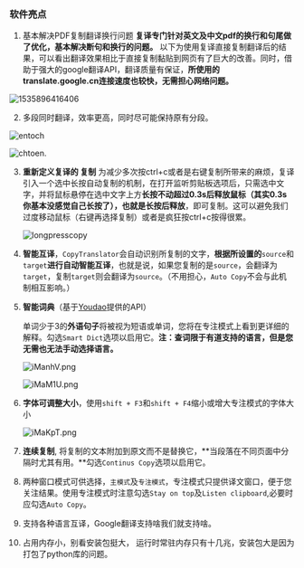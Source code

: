 
### 软件亮点
1. 基本解决PDF复制翻译换行问题
**复译专门针对英文及中文pdf的换行和句尾做了优化，基本解决断句和换行的问题。** 以下为使用复译直接复制翻译后的结果，可以看出翻译效果相比于直接复制黏贴到网页有了巨大的改善。同时，借助于强大的google翻译API，翻译质量有保证，**所使用的translate.google.cn连接速度也较快，无需担心网络问题。**

![1535896416406](https://s1.ax1x.com/2018/09/13/iEiIRx.png)

2. 多段同时翻译，效率更高，同时尽可能保持原有分段。

![entoch](https://s1.ax1x.com/2018/09/13/iEi7QK.png)

![chtoen](https://s1.ax1x.com/2018/09/13/iEiHsO.png).

3. **重新定义复译的 复制**  为减少多次按ctrl+c或者是右键复制所带来的麻烦，复译引入一个选中长按自动复制的机制，在打开监听剪贴板选项后，只需选中文字，并将鼠标悬停在选中文字上方**长按不动超过0.3s后释放鼠标（其实0.3s你基本没感觉自己长按了），**也就是**长按后释放**，即可复制。这可以避免我们过度移动鼠标（右键再选择复制）或者是疯狂按ctrl+c按得很累。

   ![longpresscopy](https://s1.ax1x.com/2018/09/13/iEibLD.gif)

4. **智能互译**，`CopyTranslator`会自动识别所复制的文字，**根据所设置的**`source`和`target`**进行自动智能互译**，也就是说，如果您复制的是`source`，会翻译为`target`，复制`target`则会翻译为`source`。（不用担心，`Auto Copy`不会与此机制相互影响。）

5. **智能词典**（基于[Youdao](https://github.com/longcw/youdao)提供的API）

   单词少于3的**外语句子**将被视为短语或单词，您将在专注模式上看到更详细的解释。勾选`Smart Dict`选项以启用它。**注：查词限于有道支持的语言，但是您无需也无法手动选择语言。**

   ![iManhV.png](https://s1.ax1x.com/2018/09/26/iManhV.png)

   ![iMaM1U.png](https://s1.ax1x.com/2018/09/26/iMaM1U.png)

6. **字体可调整大小**，使用`shift + F3`和`shift + F4`缩小或增大专注模式的字体大小

   ![iMaKpT.png](https://s1.ax1x.com/2018/09/26/iMaKpT.png)

7. **连续复制**, 将复制的文本附加到原文而不是替换它，**当段落在不同页面中分隔时尤其有用。**勾选`Continus Copy`选项以启用它。

8. 两种窗口模式可供选择，`主模式`及`专注模式`，专注模式只提供译文窗口，便于您关注结果。使用专注模式时注意勾选`Stay on top`及`Listen clipboard`,必要时应勾选`Auto Copy`。

9. 支持各种语言互译，Google翻译支持啥我们就支持啥。

10. 占用内存小，别看安装包挺大， 运行时常驻内存只有十几兆，安装包大是因为打包了python库的问题。